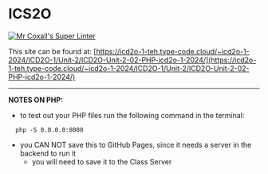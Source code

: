 # ICS2O

[![Mr Coxall's Super Linter](https://github.com/MTHS-ICD2O-1-2024/ICD2O-Unit-2-02-PHP-icd2o-1-2024/workflows/Mr%20Coxall's%20Super%20Linter/badge.svg)](https://github.com/MTHS-ICD2O-1-2024/ICD2O-Unit-2-02-PHP-icd2o-1-2024/actions)

This site can be found at: [https://icd2o-1-teh.type-code.cloud/~icd2o-1-2024/ICD2O-1/Unit-2/ICD2O-Unit-2-02-PHP-icd2o-1-2024/](https://icd2o-1-teh.type-code.cloud/~icd2o-1-2024/ICD2O-1/Unit-2/ICD2O-Unit-2-02-PHP-icd2o-1-2024/)

---

**NOTES ON PHP:**
- to test out your PHP files run the following command in the terminal:
```console
  php -S 0.0.0.0:8000
```
- you CAN NOT save this to GitHub Pages, since it needs a server in the backend to run it
  - you will need to save it to the Class Server
